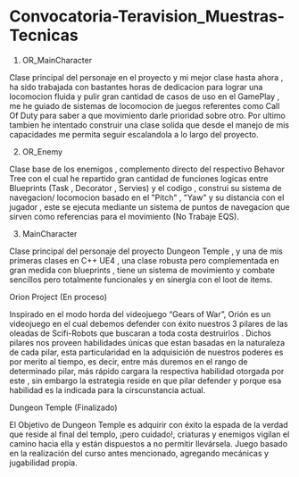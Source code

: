 # Convocatoria-Teravision_Muestras-Tecnicas

1) OR_MainCharacter

Clase principal del personaje en el proyecto y mi mejor clase hasta ahora , ha sido trabajada con bastantes horas de dedicacion para lograr una locomocion fluida y pulir gran cantidad de casos de uso en el GamePlay , me he guiado de sistemas de locomocion de juegos referentes como Call Of Duty para saber a que movimiento darle prioridad sobre otro. Por ultimo tambien he intentado construir una clase solida que desde el manejo de mis capacidades me permita seguir escalandola a lo largo del proyecto.

2) OR_Enemy

Clase base de los enemigos , complemento directo del respectivo Behavor Tree con el cual he repartido gran cantidad de funciones logicas entre Blueprints (Task , Decorator , Servies) y el codigo  , construi su sistema de navegacion/ locomocion basado en el "Pitch" , "Yaw" y su distancia con el jugador , este se ejecuta mediante un sistema de puntos de navegacion que sirven como referencias para el movimiento  (No Trabaje EQS).  

3) MainCharacter

Clase principal del personaje del proyecto Dungeon Temple , y una de mis primeras clases en C++ UE4 , una clase robusta pero complementada en gran medida con blueprints , tiene un sistema de movimiento y combate sencillos pero totalmente funcionales y en sinergia con el loot de items.

Orion Project 
(En proceso)

Inspirado en el modo horda del videojuego “Gears of War”, Orión es un videojuego en el cual debemos defender con éxito nuestros 3 pilares de las oleadas de Scifi-Robots que buscaran a toda costa destruirlos . Dichos pilares nos proveen habilidades únicas que estan basadas en la naturaleza de cada pilar, esta particularidad en la adquisición de nuestros poderes es por merito al tiempo, es decir, entre más duremos en el rango de determinado pilar, más rápido cargara la respectiva habilidad otorgada por este , sin embargo la estrategia reside en que pilar defender y porque esa habilidad es la indicada para la cirscunstancia actual.

Dungeon Temple
(Finalizado)

El Objetivo de Dungeon Temple es adquirir con éxito la espada de la verdad que reside al final del templo, ¡pero cuidado!, criaturas y enemigos vigilan el camino hacia ella y están dispuestos a no permitir llevársela. Juego basado en la realización del curso antes mencionado, agregando mecánicas y jugabilidad propia.


